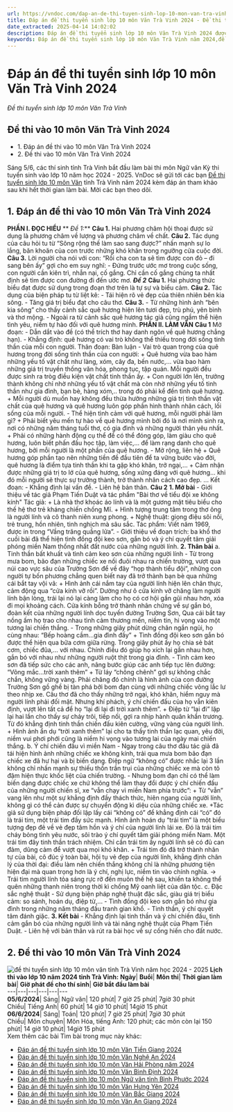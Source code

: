 ```yaml
---
url: https://vndoc.com/dap-an-de-thi-tuyen-sinh-lop-10-mon-van-tra-vinh-321422
title: Đáp án đề thi tuyển sinh lớp 10 môn Văn Trà Vinh 2024 - Đề thi tuyển sinh lớp 10 môn Văn Trà Vinh - VnDoc.com
date_extracted: 2025-04-14 14:02:02
description: Đáp án đề thi tuyển sinh lớp 10 môn Văn Trà Vinh 2024 được VnDoc đăng tải ngày 5/6/2024. Mời các bạn tham khảo, so sánh đối chiếu với bài làm của mình.
keywords: Đáp án đề thi tuyển sinh lớp 10 môn Văn Trà Vinh năm 2024,đề thi vào 10 môn văn Trà Vinh,đề thi vào lớp 10 môn văn,đề thi tuyển sinh lớp 10 môn văn 2024,đáp án đề thi tuyển sinh lớp 10 môn văn,đề thi vào 10 môn văn,đề thi tuyển sinh vào lớp 10 môn văn,ôn thi vào lớp 10 môn văn,đề văn tuyển sinh lớp 10 năm 2024,đáp án tuyển sinh lớp 10 môn ngữ văn,đề thi tuyển sinh lớp 10 môn ngữ văn,đề thi văn vào 10 năm 2024,đề thi tuyển sinh lớp 10 môn Văn Trà Vinh
---
```


# Đáp án đề thi tuyển sinh lớp 10 môn Văn Trà Vinh 2024
 _Đề thi tuyển sinh lớp 10 môn Văn Trà Vinh_
## Đề thi vào 10 môn Văn Trà Vinh 2024
  * 1\. Đáp án đề thi vào 10 môn Văn Trà Vinh 2024
  * 2\. Đề thi vào 10 môn Văn Trà Vinh 2024

Sáng 5/6, các thí sinh tỉnh Trà Vinh bắt đầu làm bài thi môn Ngữ văn Kỳ thi tuyển sinh vào lớp 10 năm học 2024 - 2025. VnDoc sẽ gửi tới các bạn [Đề thi tuyển sinh lớp 10 môn Văn](<https://vndoc.com/thi-vao-lop-10-mon-van>) tỉnh Trà Vinh năm 2024 kèm đáp án tham khảo sau khi hết thời gian làm bài. Mời các bạn theo dõi.
## 1\. Đáp án đề thi vào 10 môn Văn Trà Vinh 2024
**PHẦN I. ĐỌC HIỂU**
** _Đề 1:_**
**Câu 1.**
Hai phương châm hội thoại được sử dụng là phương châm về lượng và phương châm về chất.
**Câu 2.**
Tác dụng của câu hỏi tu từ “Sông rộng thế làm sao sang được?” nhấn mạnh sự lo lắng, băn khoăn của con trước những khó khăn trong ngưỡng cửa cuộc đời.
**Câu 3.**
Lời người cha nói với con: “Rồi cha con ta sẽ tìm được con đỏ – đi sang bên ấy” gợi cho em suy nghĩ:
\- Đứng trước ước mơ trong cuộc sống, con người cần kiên trì, nhẫn nại, cố gắng. Chỉ cần cố gắng chúng ta nhất định sẽ tìm được con đường đi đến ước mơ.
**_Đề 2_**
**Câu 1.**
Hai phương thức biểu đạt được sử dụng trong đoạn thơ trên là tự sự và biểu cảm.
**Câu 2.**
Tác dụng của biện pháp tu từ liệt kê:
\- Tái hiện rõ vẻ đẹp của thiên nhiên bên kia sông.
\- Tăng giá trị biểu đạt cho câu thơ.
**Câu 3.**
\- Từ những hình ảnh “bên kia sông” cho thấy cảnh sắc quê hương hiện lên tươi đẹp, trù phú, yên bình và thơ mộng.
\- Ngoài ra từ cảnh sắc quê hương tác giả cũng ngầm thể hiện tình yêu, niềm tự hào đối với quê hương mình.
**PHẦN II. LÀM VĂN**
**Câu 1**
Mở đoạn:
\- Dẫn dắt vào đề \(có thể trích thơ hay danh ngôn về quê hương chẳng hạn\).
\- Khẳng định: quê hương có vai trò không thể thiếu trong đời sống tinh thần của mỗi con người.
Thân đoạn: Bàn luận
\- Vai trò quan trọng của quê hương trong đời sống tinh thần của con người:
\+ Quê hương vừa bao hàm những yếu tố vật chất như làng, xóm, cây đa, bến nước,... vừa bao hàm những giá trị truyền thống văn hóa, phong tục, tập quán. Mỗi người đều được sinh ra tròg điều kiện vật chất tinh thần ấy.
\+ Con người lớn lên, trưởng thành không chỉ nhờ những yếu tố vật chất mà còn nhờ những yếu tố tinh thần như gia đình, bạn bè, hàng xóm,.. trong đó phải kể đến tình quê hương.
\+ Mỗi người dù muốn hay không đều thừa hưởng những giá trị tinh thần vật chất của quê hương và quê hương luôn góp phần hình thành nhân cách, lối sống của mỗi người.
\- Thể hiện tình cảm với quê hương, mỗi người phải làm gì?
\+ Phải biết yêu mến tự hào về quê hương mình bởi đó là nơi mình sinh ra, nơi có những năm tháng tuổi thơ, có gia đình và những người thân yêu nhất.
\+ Phải có những hành động cụ thể để có thể đóng góp, làm giàu cho quê hương, luôn biết phấn đấu học tập, làm việc,... để làm rạng danh cho quê hương, bởi mỗi người là một phần của quê hương.
\- Mở rộng, liên hệ
\+ Quê hương góp phần tạo nên những tiền đề đầu tiên để ta vững bước vào đời, quê hương là điểm tựa tinh thần khi ta gặp khó khăn, trở ngại,...
\+ Cảm nhận được những giá trị to lớ của quê hương, sống xứng đáng với quê hương... khi đó mỗi người sẽ thực sự trưởng thành, trở thành nhân cách cao đẹp.
...
Kết đoạn:
\- Khẳng định lại vấn đề.
\- Liên hệ bản thân.
**Câu 2**
**1\. Mở bài**
\- Giới thiệu về tác giả Phạm Tiến Duật và tác phẩm "Bài thơ về tiểu đội xe không kính" Tác giả:
\+ Là nhà thơ khoác áo lính và là một gương mặt tiêu biểu cho thế hệ thơ trẻ kháng chiến chống Mĩ.
\+ Hình tượng trung tâm trong thơ ông là người lính và cô thanh niên xung phong.
\+ Nghệ thuật: giọng điệu sôi nổi, trẻ trung, hồn nhiên, tinh nghịch mà sâu sắc. Tác phẩm: Viết năm 1969, được in trong “Vầng trăng quầng lửa”.
\- Giới thiệu về đoạn trích: ba khổ thơ cuối bài đã thể hiện tình đồng đội keo sơn, gắn bó và ý chí quyết tâm giải phóng miền Nam thống nhất đất nước của những người lính.
**2\. Thân bài**
a. Tinh thần bất khuất và tình cảm keo sơn của những người lính
\- Từ trong mưa bom, bão đạn những chiếc xe nối đuôi nhau ra chiến trường, vượt qua núi cao vực sâu của Trường Sơn để về đây “họp thành tiểu đội”, những con người tự bốn phương chẳng quen biết nay đã trở thành bạn bè qua những cái bắt tay vội vã:
\+ Hình ảnh cái nắm tay của người lính hiện lên chân thực, cảm động qua “cửa kính vỡ rồi”. Dường như ô cửa kính vỡ chăng làm người lính bận lòng, trái lại nó lại càng làm cho họ có cơ hội gần gũi nhau hơn, xóa đi mọi khoảng cách. Cửa kính bỗng trở thành nhân chứng về sự gắn bó, đoàn kết của những người lính dọc tuyến đường Trường Sơn, Qua cái bắt tay nồng ấm họ trao cho nhau tình cảm thương mến, niềm tin, hi vọng vào một tương lai chiến thắng.
\- Trong những giây phút dừng chân ngắn ngủi, họ cùng nhau: “Bếp hoàng cầm...gia đình đấy”
\+ Tình đồng đội keo sơn gắn bó được thể hiện qua bữa cơm giữa rừng. Trong giây phút ấy họ chia sẻ bát cơm, chiếc đũa,... với nhau. Chính điều đó giúp họ xích lại gần nhau hơn, gắn bó với nhau như những người ruột thịt trong gia đình.
\- Tình cảm keo sơn đã tiếp sức cho các anh, nâng bước giúp các anh tiếp tục lên đường: “Võng mắc...trời xanh thêm”
\+ Từ láy “chông chênh” gợi sự không chắc chắn, không vững vàng. Phải chăng đó chính là hình ảnh của con đường Trường Sơn gồ ghề bị tàn phá bởi bom đạn cùng với những chiếc võng lắc lư theo nhịp xe. Câu thơ đã cho thấy những trở ngại, khó khăn, hiểm nguy mà người lính phải đối mặt. Nhưng khí phách, ý chí chiến đấu của họ vẫn kiên định, vượt lên tất cả để họ “lại đi lại đi trời xanh thêm”.
\+ Điệp từ “lại đi” lặp lại hai lần cho thấy sự chảy trôi, tiếp nối, gợi ra nhịp hành quân khẩn trương. Từ đó khẳng định tinh thần chiến đấu kiên cường, vững vàng của người lính.
\+ Hình ảnh ẩn dụ “trời xanh thêm” lại cho ta thấy tinh thần lạc quan, yêu đời, niềm vui phơi phới cũng là niềm hi vọng vào tương lai của ngày mai chiến thắng.
b. Ý chí chiến đấu vì miền Nam
\- Ngay trong câu thơ đầu tác giả đã tái hiện hình ảnh những chiếc xe không kính, trải qua mưa bom bão đạn chiếc xe đã hư hại và bị biến dạng. Điệp ngữ “không có” được nhắc lại 3 lần không chỉ nhấn mạnh sự thiếu thốn trần trụi của những chiếc xe mà còn tô đậm hiện thực khốc liệt của chiến trường.
\- Nhưng bom đạn chỉ có thể làm biến dạng được chiếc xe chứ không thể làm thay đổi được ý chí chiến đấu của những người chiến sĩ, xe “vẫn chạy vì miền Nam phía trước”:
\+ Từ “vẫn” vang lên như một sự khẳng định đầy thách thức, hiên ngang của người lính, không gì có thể cản được sự chuyển động kì diệu của những chiếc xe.
+Tác giả sử dụng biện pháp đối lập lấy cái “không có” để khẳng định cái “có” đó là trái tim, một trái tim đầy sức mạnh. Hình ảnh hoán dụ “trái tim” là một biểu tượng đẹp đẽ về vẻ đẹp tâm hồn và ý chí của người lính lái xe. Đó là trái tim cháy bỏng tình yêu nước, sôi trào ý chí quyết tâm giải phóng miền Nam. Một trái tim đây tinh thần trách nhiệm. Chỉ cần trái tim ấy người lính sẽ có đủ can đảm, dũng cảm để vượt qua mọi khó khăn.
\+ Trái tim đó đã trở thành nhãn tự của bài, cô đúc ý toàn bài, hội tụ vẻ đẹp của người lính, khẳng định chân lý của thời đại: điều làm nên chiến thắng không chỉ là những phương tiện hiện đại mà quan trọng hơn là ý chí, nghị lực, niềm tin vào chính nghĩa.
-> Trái tim người lính tỏa sáng rực rỡ đến muôn thế hệ sau, khiến ta không thể quên những thanh niên trong thời kì chống Mỹ oanh liệt của dân tộc.
c. Đặc sắc nghệ thuật
\- Sử dụng biện pháp nghệ thuật đặc sắc, giàu giá trị biểu cảm: so sánh, hoán dụ, điệp từ,...
\- Tình đồng đội keo sơn gắn bó như gia đình trong những năm tháng đấu tranh gian khổ. - Tinh thần, ý chí quyết tâm đánh giặc.
**3\. Kết bài**
\- Khẳng định lại tinh thần và ý chí chiến đấu, tình cảm gắn bó của những người lính và tài năng nghệ thuật của Phạm Tiến Duật.
\- Liên hệ với bản thân và rút ra bài học về sự cống hiến cho đất nước.
## 2\. Đề thi vào 10 môn Văn Trà Vinh 2024
![đề thi tuyển sinh lớp 10 môn văn tỉnh Trà Vinh năm học 2024 - 2025](https://i.vdoc.vn/data/image/2024/06/05/de-thi-tuyen-sinh-lop-10-van-tra-vinh-2024.jpg)
**Lịch thi vào lớp 10 năm 2024 tỉnh Trà Vinh:**
**Ngày**| **Buổi**| **Môn thi**| **Thời gian làm bài**| **Giờ phát đề cho thí sinh**| **Giờ bắt đầu làm bài**  
---|---|---|---|---|---  
**05/6/2024**|  Sáng| Ngữ văn| 120 phút| 7 giờ 25 phút| 7giờ 30 phút  
Chiều| Tiếng Anh| 60 phút| 14 giờ 10 phút| 14giờ 15 phút  
**06/6/2024**|  Sáng| Toán| 120 phút| 7 giờ 25 phút| 7giờ 30 phút  
Chiều| Môn chuyên| Môn Hóa, tiếng Anh: 120 phút; các môn còn lại 150 phút| 14 giờ 10 phút| 14giờ 15 phút  
Xem thêm các bài Tìm bài trong mục này khác:
  * [Đáp án đề thi tuyển sinh lớp 10 môn Văn Tiền Giang 2024](</dap-an-de-thi-tuyen-sinh-lop-10-mon-van-tien-giang-321418>)
  * [Đáp án đề thi tuyển sinh lớp 10 môn Văn Nghệ An 2024](</dap-an-de-thi-tuyen-sinh-lop-10-mon-van-nghe-an-298307>)
  * [Đáp án đề thi tuyển sinh lớp 10 môn Văn Hải Phòng năm 2024](</dap-an-de-thi-tuyen-sinh-lop-10-mon-van-tinh-hai-phong-nam-2022-267462>)
  * [Đáp án đề thi tuyển sinh lớp 10 môn Văn Bình Định 2024](</dap-an-de-thi-tuyen-sinh-lop-10-mon-van-binh-dinh-298355>)
  * [Đáp án đề thi tuyển sinh lớp 10 môn Ngữ văn tỉnh Bình Phước 2024](</dap-an-de-thi-tuyen-sinh-lop-10-mon-ngu-van-tinh-binh-phuoc-2022-267133>)
  * [Đáp án đề thi tuyển sinh lớp 10 môn Văn Hưng Yên 2024](</dap-an-de-thi-tuyen-sinh-lop-10-mon-van-hung-yen-298237>)
  * [Đáp án đề thi tuyển sinh lớp 10 môn Văn Bắc Giang 2024](</dap-an-de-thi-tuyen-sinh-lop-10-mon-van-bac-giang-298282>)
  * [Đáp án đề thi tuyển sinh lớp 10 môn Văn An Giang 2024](</dap-an-de-thi-tuyen-sinh-lop-10-mon-van-an-giang-298287>)

